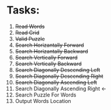 # Tasks:

1. ~~Read Words~~
2. ~~Read Grid~~
3. ~~Valid Puzzle~~
4. ~~Search Horizantally Forward~~
5. ~~Search Horizantally Backward~~
6. ~~Search Vertically Forward~~
7. ~~Search Vertically Backward~~
8. ~~Search Diagonally Descending Left~~
9. ~~Search Diagonally Descending Right~~
10. ~~Search Diagonally Ascending Left~~
11. Search Diagonally Ascending Right <-
12. Search Puzzle For Words
13. Output Words Location
